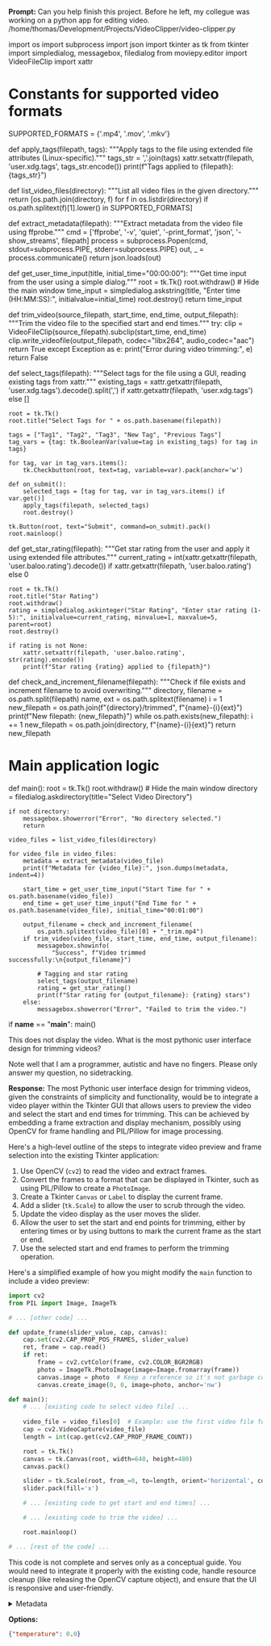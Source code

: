 **Prompt:**
Can you help finish this project. Before he left, my collegue was working on a python app for editing video.
/home/thomas/Development/Projects/VideoClipper/video-clipper.py

import os
import subprocess
import json
import tkinter as tk
from tkinter import simpledialog, messagebox, filedialog
from moviepy.editor import VideoFileClip
import xattr


# Constants for supported video formats
SUPPORTED_FORMATS = {'.mp4', '.mov', '.mkv'}


def apply_tags(filepath, tags):
    """Apply tags to the file using extended file attributes (Linux-specific)."""
    tags_str = ','.join(tags)
    xattr.setxattr(filepath, 'user.xdg.tags', tags_str.encode())
    print(f"Tags applied to {filepath}: {tags_str}")

def list_video_files(directory):
    """List all video files in the given directory."""
    return [os.path.join(directory, f) for f in os.listdir(directory) if os.path.splitext(f)[1].lower() in SUPPORTED_FORMATS]

def extract_metadata(filepath):
    """Extract metadata from the video file using ffprobe."""
    cmd = ['ffprobe', '-v', 'quiet', '-print_format', 'json', '-show_streams', filepath]
    process = subprocess.Popen(cmd, stdout=subprocess.PIPE, stderr=subprocess.PIPE)
    out, _ = process.communicate()
    return json.loads(out)

def get_user_time_input(title, initial_time="00:00:00"):
    """Get time input from the user using a simple dialog."""
    root = tk.Tk()
    root.withdraw()  # Hide the main window
    time_input = simpledialog.askstring(title, "Enter time (HH:MM:SS):", initialvalue=initial_time)
    root.destroy()
    return time_input

def trim_video(source_filepath, start_time, end_time, output_filepath):
    """Trim the video file to the specified start and end times."""
    try:
        clip = VideoFileClip(source_filepath).subclip(start_time, end_time)
        clip.write_videofile(output_filepath, codec="libx264", audio_codec="aac")
        return True
    except Exception as e:
        print("Error during video trimming:", e)
        return False

def select_tags(filepath):
    """Select tags for the file using a GUI, reading existing tags from xattr."""
    existing_tags = xattr.getxattr(filepath, 'user.xdg.tags').decode().split(',') if xattr.getxattr(filepath, 'user.xdg.tags') else []
    
    root = tk.Tk()
    root.title("Select Tags for " + os.path.basename(filepath))

    tags = ["Tag1", "Tag2", "Tag3", "New Tag", "Previous Tags"]
    tag_vars = {tag: tk.BooleanVar(value=tag in existing_tags) for tag in tags}
    
    for tag, var in tag_vars.items():
        tk.Checkbutton(root, text=tag, variable=var).pack(anchor='w')
    
    def on_submit():
        selected_tags = [tag for tag, var in tag_vars.items() if var.get()]
        apply_tags(filepath, selected_tags)
        root.destroy()

    tk.Button(root, text="Submit", command=on_submit).pack()
    root.mainloop()


def get_star_rating(filepath):
    """Get star rating from the user and apply it using extended file attributes."""
    current_rating = int(xattr.getxattr(filepath, 'user.baloo.rating').decode()) if xattr.getxattr(filepath, 'user.baloo.rating') else 0

    root = tk.Tk()
    root.title("Star Rating")
    root.withdraw()
    rating = simpledialog.askinteger("Star Rating", "Enter star rating (1-5):", initialvalue=current_rating, minvalue=1, maxvalue=5, parent=root)
    root.destroy()
    
    if rating is not None:
        xattr.setxattr(filepath, 'user.baloo.rating', str(rating).encode())
        print(f"Star rating {rating} applied to {filepath}")


def check_and_increment_filename(filepath):
    """Check if file exists and increment filename to avoid overwriting."""
    directory, filename = os.path.split(filepath)
    name, ext = os.path.splitext(filename)
    i = 1
    new_filepath = os.path.join(f"{directory}/trimmed", f"{name}-{i}{ext}")
    print(f"New filepath: {new_filepath}")
    while os.path.exists(new_filepath):
        i += 1
        new_filepath = os.path.join(directory, f"{name}-{i}{ext}")
    return new_filepath


# Main application logic
def main():
    root = tk.Tk()
    root.withdraw()  # Hide the main window
    directory = filedialog.askdirectory(title="Select Video Directory")

    if not directory:
        messagebox.showerror("Error", "No directory selected.")
        return

    video_files = list_video_files(directory)

    for video_file in video_files:
        metadata = extract_metadata(video_file)
        print(f"Metadata for {video_file}:", json.dumps(metadata, indent=4))

        start_time = get_user_time_input("Start Time for " + os.path.basename(video_file))
        end_time = get_user_time_input("End Time for " + os.path.basename(video_file), initial_time="00:01:00")

        output_filename = check_and_increment_filename(
            os.path.splitext(video_file)[0] + "_trim.mp4")
        if trim_video(video_file, start_time, end_time, output_filename):
            messagebox.showinfo(
                "Success", f"Video trimmed successfully:\n{output_filename}")

            # Tagging and star rating
            select_tags(output_filename)
            rating = get_star_rating()
            print(f"Star rating for {output_filename}: {rating} stars")
        else:
            messagebox.showerror("Error", "Failed to trim the video.")

if __name__ == "__main__":
    main()

This does not display the video. What is the most pythonic user interface design for trimming videos?

Note well that I am a programmer, autistic and have no fingers. Please only answer my question, no sidetracking.

**Response:**
The most Pythonic user interface design for trimming videos, given the constraints of simplicity and functionality, would be to integrate a video player within the Tkinter GUI that allows users to preview the video and select the start and end times for trimming. This can be achieved by embedding a frame extraction and display mechanism, possibly using OpenCV for frame handling and PIL/Pillow for image processing.

Here's a high-level outline of the steps to integrate video preview and frame selection into the existing Tkinter application:

1. Use OpenCV (`cv2`) to read the video and extract frames.
2. Convert the frames to a format that can be displayed in Tkinter, such as using PIL/Pillow to create a `PhotoImage`.
3. Create a Tkinter `Canvas` or `Label` to display the current frame.
4. Add a slider (`tk.Scale`) to allow the user to scrub through the video.
5. Update the video display as the user moves the slider.
6. Allow the user to set the start and end points for trimming, either by entering times or by using buttons to mark the current frame as the start or end.
7. Use the selected start and end frames to perform the trimming operation.

Here's a simplified example of how you might modify the `main` function to include a video preview:

```python
import cv2
from PIL import Image, ImageTk

# ... [other code] ...

def update_frame(slider_value, cap, canvas):
    cap.set(cv2.CAP_PROP_POS_FRAMES, slider_value)
    ret, frame = cap.read()
    if ret:
        frame = cv2.cvtColor(frame, cv2.COLOR_BGR2RGB)
        photo = ImageTk.PhotoImage(image=Image.fromarray(frame))
        canvas.image = photo  # Keep a reference so it's not garbage collected
        canvas.create_image(0, 0, image=photo, anchor='nw')

def main():
    # ... [existing code to select video file] ...
    
    video_file = video_files[0]  # Example: use the first video file for simplicity
    cap = cv2.VideoCapture(video_file)
    length = int(cap.get(cv2.CAP_PROP_FRAME_COUNT))

    root = tk.Tk()
    canvas = tk.Canvas(root, width=640, height=480)
    canvas.pack()

    slider = tk.Scale(root, from_=0, to=length, orient='horizontal', command=lambda v: update_frame(int(v), cap, canvas))
    slider.pack(fill='x')

    # ... [existing code to get start and end times] ...

    # ... [existing code to trim the video] ...

    root.mainloop()

# ... [rest of the code] ...
```

This code is not complete and serves only as a conceptual guide. You would need to integrate it properly with the existing code, handle resource cleanup (like releasing the OpenCV capture object), and ensure that the UI is responsive and user-friendly.

<details><summary>Metadata</summary>

- Duration: 39923 ms
- Datetime: 2023-11-30T13:16:24.064486
- Model: gpt-4-1106-preview

</details>

**Options:**
```json
{"temperature": 0.0}
```

